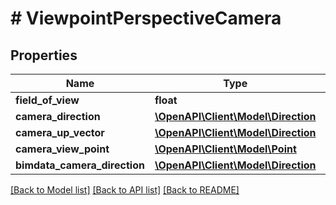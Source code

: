 # # ViewpointPerspectiveCamera

## Properties

Name | Type | Description | Notes
------------ | ------------- | ------------- | -------------
**field_of_view** | **float** |  |
**camera_direction** | [**\OpenAPI\Client\Model\Direction**](Direction.md) |  |
**camera_up_vector** | [**\OpenAPI\Client\Model\Direction**](Direction.md) |  |
**camera_view_point** | [**\OpenAPI\Client\Model\Point**](Point.md) |  |
**bimdata_camera_direction** | [**\OpenAPI\Client\Model\Direction**](Direction.md) |  | [optional]

[[Back to Model list]](../../README.md#models) [[Back to API list]](../../README.md#endpoints) [[Back to README]](../../README.md)
